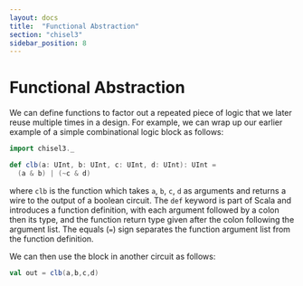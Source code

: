 ```yaml
---
layout: docs
title:  "Functional Abstraction"
section: "chisel3"
sidebar_position: 8
---
```


# Functional Abstraction

We can define functions to factor out a repeated piece of logic that
we later reuse multiple times in a design.  For example, we can wrap
up our earlier example of a simple combinational logic block as
follows:

```scala mdoc:invisible
import chisel3._
```

```scala mdoc:silent
def clb(a: UInt, b: UInt, c: UInt, d: UInt): UInt =
  (a & b) | (~c & d)
```

where ```clb``` is the function which takes ```a```, ```b```,
```c```, ```d``` as arguments and returns a wire to the output of a
boolean circuit.  The ```def``` keyword is part of Scala and
introduces a function definition, with each argument followed by a colon then
its type, and the function return type given after the colon following the
argument list.  The equals (`=`) sign separates the function argument list
from the function definition.

We can then use the block in another circuit as follows:
```scala mdoc:silent
val out = clb(a,b,c,d)
```
